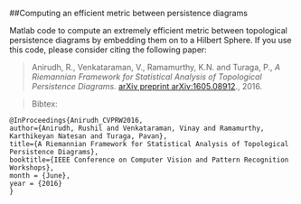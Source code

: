 ##Computing an efficient metric between persistence diagrams

Matlab code to compute an extremely efficient metric between topological persistence diagrams by embedding them on to a Hilbert Sphere. If you use this code, please consider citing the following paper:

>Anirudh, R., Venkataraman, V., Ramamurthy, K.N. and Turaga, P.,
*A Riemannian Framework for Statistical Analysis of Topological Persistence Diagrams.*
[arXiv preprint arXiv:1605.08912](http://arxiv.org/abs/1605.08912)., 2016. 

>Bibtex:
```
@InProceedings{Anirudh_CVPRW2016,
author={Anirudh, Rushil and Venkataraman, Vinay and Ramamurthy, Karthikeyan Natesan and Turaga, Pavan},
title={A Riemannian Framework for Statistical Analysis of Topological Persistence Diagrams},
booktitle={IEEE Conference on Computer Vision and Pattern Recognition Workshops},
month = {June},
year = {2016}
}
```
